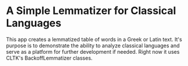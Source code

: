 # A Simple Lemmatizer for Classical Languages
This app creates a lemmatized table of words in a Greek or Latin text. It's purpose is to demonstrate the ability to analyze classical languages and serve as a platform for further development if needed. Right now it uses CLTK's BackoffLemmatizer classes.
